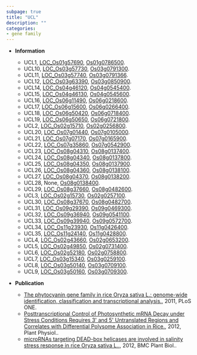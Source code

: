 ```yaml
---
subpage: true
title: "UCL"
description: ""
categories:
- gene family
---
```


* **Information**  
    + UCL1, [LOC_Os01g57690](http://rice.plantbiology.msu.edu/cgi-bin/ORF_infopage.cgi?orf=LOC_Os01g57690), [Os01g0786500](http://rapdb.dna.affrc.go.jp/viewer/gbrowse_details/irgsp1?name=Os01g0786500).
    + UCL10, [LOC_Os03g57730](http://rice.plantbiology.msu.edu/cgi-bin/ORF_infopage.cgi?orf=LOC_Os03g57730), [Os03g0791300](http://rapdb.dna.affrc.go.jp/viewer/gbrowse_details/irgsp1?name=Os03g0791300).
    + UCL11, [LOC_Os03g57740](http://rice.plantbiology.msu.edu/cgi-bin/ORF_infopage.cgi?orf=LOC_Os03g57740), [Os03g0791366](http://rapdb.dna.affrc.go.jp/viewer/gbrowse_details/irgsp1?name=Os03g0791366).
    + UCL12, [LOC_Os03g63390](http://rice.plantbiology.msu.edu/cgi-bin/ORF_infopage.cgi?orf=LOC_Os03g63390), [Os03g0850900](http://rapdb.dna.affrc.go.jp/viewer/gbrowse_details/irgsp1?name=Os03g0850900).
    + UCL14, [LOC_Os04g46120](http://rice.plantbiology.msu.edu/cgi-bin/ORF_infopage.cgi?orf=LOC_Os04g46120), [Os04g0545400](http://rapdb.dna.affrc.go.jp/viewer/gbrowse_details/irgsp1?name=Os04g0545400).
    + UCL15, [LOC_Os04g46130](http://rice.plantbiology.msu.edu/cgi-bin/ORF_infopage.cgi?orf=LOC_Os04g46130), [Os04g0545600](http://rapdb.dna.affrc.go.jp/viewer/gbrowse_details/irgsp1?name=Os04g0545600).
    + UCL16, [LOC_Os06g11490](http://rice.plantbiology.msu.edu/cgi-bin/ORF_infopage.cgi?orf=LOC_Os06g11490), [Os06g0218600](http://rapdb.dna.affrc.go.jp/viewer/gbrowse_details/irgsp1?name=Os06g0218600).
    + UCL17, [LOC_Os06g15600](http://rice.plantbiology.msu.edu/cgi-bin/ORF_infopage.cgi?orf=LOC_Os06g15600), [Os06g0266400](http://rapdb.dna.affrc.go.jp/viewer/gbrowse_details/irgsp1?name=Os06g0266400).
    + UCL18, [LOC_Os06g50420](http://rice.plantbiology.msu.edu/cgi-bin/ORF_infopage.cgi?orf=LOC_Os06g50420), [Os06g0718400](http://rapdb.dna.affrc.go.jp/viewer/gbrowse_details/irgsp1?name=Os06g0718400).
    + UCL19, [LOC_Os06g50650](http://rice.plantbiology.msu.edu/cgi-bin/ORF_infopage.cgi?orf=LOC_Os06g50650), [Os06g0721800](http://rapdb.dna.affrc.go.jp/viewer/gbrowse_details/irgsp1?name=Os06g0721800).
    + UCL2, [LOC_Os02g15710](http://rice.plantbiology.msu.edu/cgi-bin/ORF_infopage.cgi?orf=LOC_Os02g15710), [Os02g0256800](http://rapdb.dna.affrc.go.jp/viewer/gbrowse_details/irgsp1?name=Os02g0256800).
    + UCL20, [LOC_Os07g01440](http://rice.plantbiology.msu.edu/cgi-bin/ORF_infopage.cgi?orf=LOC_Os07g01440), [Os07g0105000](http://rapdb.dna.affrc.go.jp/viewer/gbrowse_details/irgsp1?name=Os07g0105000).
    + UCL21, [LOC_Os07g07170](http://rice.plantbiology.msu.edu/cgi-bin/ORF_infopage.cgi?orf=LOC_Os07g07170), [Os07g0165900](http://rapdb.dna.affrc.go.jp/viewer/gbrowse_details/irgsp1?name=Os07g0165900).
    + UCL22, [LOC_Os07g35860](http://rice.plantbiology.msu.edu/cgi-bin/ORF_infopage.cgi?orf=LOC_Os07g35860), [Os07g0542900](http://rapdb.dna.affrc.go.jp/viewer/gbrowse_details/irgsp1?name=Os07g0542900).
    + UCL23, [LOC_Os08g04310](http://rice.plantbiology.msu.edu/cgi-bin/ORF_infopage.cgi?orf=LOC_Os08g04310), [Os08g0137400](http://rapdb.dna.affrc.go.jp/viewer/gbrowse_details/irgsp1?name=Os08g0137400).
    + UCL24, [LOC_Os08g04340](http://rice.plantbiology.msu.edu/cgi-bin/ORF_infopage.cgi?orf=LOC_Os08g04340), [Os08g0137800](http://rapdb.dna.affrc.go.jp/viewer/gbrowse_details/irgsp1?name=Os08g0137800).
    + UCL25, [LOC_Os08g04350](http://rice.plantbiology.msu.edu/cgi-bin/ORF_infopage.cgi?orf=LOC_Os08g04350), [Os08g0137900](http://rapdb.dna.affrc.go.jp/viewer/gbrowse_details/irgsp1?name=Os08g0137900).
    + UCL26, [LOC_Os08g04360](http://rice.plantbiology.msu.edu/cgi-bin/ORF_infopage.cgi?orf=LOC_Os08g04360), [Os08g0138100](http://rapdb.dna.affrc.go.jp/viewer/gbrowse_details/irgsp1?name=Os08g0138100).
    + UCL27, [LOC_Os08g04370](http://rice.plantbiology.msu.edu/cgi-bin/ORF_infopage.cgi?orf=LOC_Os08g04370), [Os08g0138200](http://rapdb.dna.affrc.go.jp/viewer/gbrowse_details/irgsp1?name=Os08g0138200).
    + UCL28, None, [Os08g0138400](http://rapdb.dna.affrc.go.jp/viewer/gbrowse_details/irgsp1?name=Os08g0138400).
    + UCL29, [LOC_Os08g37660](http://rice.plantbiology.msu.edu/cgi-bin/ORF_infopage.cgi?orf=LOC_Os08g37660), [Os08g0482600](http://rapdb.dna.affrc.go.jp/viewer/gbrowse_details/irgsp1?name=Os08g0482600).
    + UCL3, [LOC_Os02g15730](http://rice.plantbiology.msu.edu/cgi-bin/ORF_infopage.cgi?orf=LOC_Os02g15730), [Os02g0257100](http://rapdb.dna.affrc.go.jp/viewer/gbrowse_details/irgsp1?name=Os02g0257100).
    + UCL30, [LOC_Os08g37670](http://rice.plantbiology.msu.edu/cgi-bin/ORF_infopage.cgi?orf=LOC_Os08g37670), [Os08g0482700](http://rapdb.dna.affrc.go.jp/viewer/gbrowse_details/irgsp1?name=Os08g0482700).
    + UCL31, [LOC_Os09g29390](http://rice.plantbiology.msu.edu/cgi-bin/ORF_infopage.cgi?orf=LOC_Os09g29390), [Os09g0469300](http://rapdb.dna.affrc.go.jp/viewer/gbrowse_details/irgsp1?name=Os09g0469300).
    + UCL32, [LOC_Os09g36940](http://rice.plantbiology.msu.edu/cgi-bin/ORF_infopage.cgi?orf=LOC_Os09g36940), [Os09g0541100](http://rapdb.dna.affrc.go.jp/viewer/gbrowse_details/irgsp1?name=Os09g0541100).
    + UCL33, [LOC_Os09g39940](http://rice.plantbiology.msu.edu/cgi-bin/ORF_infopage.cgi?orf=LOC_Os09g39940), [Os09g0572700](http://rapdb.dna.affrc.go.jp/viewer/gbrowse_details/irgsp1?name=Os09g0572700).
    + UCL34, [LOC_Os11g23930](http://rice.plantbiology.msu.edu/cgi-bin/ORF_infopage.cgi?orf=LOC_Os11g23930), [Os11g0426400](http://rapdb.dna.affrc.go.jp/viewer/gbrowse_details/irgsp1?name=Os11g0426400).
    + UCL35, [LOC_Os11g24140](http://rice.plantbiology.msu.edu/cgi-bin/ORF_infopage.cgi?orf=LOC_Os11g24140), [Os11g0428800](http://rapdb.dna.affrc.go.jp/viewer/gbrowse_details/irgsp1?name=Os11g0428800).
    + UCL4, [LOC_Os02g43660](http://rice.plantbiology.msu.edu/cgi-bin/ORF_infopage.cgi?orf=LOC_Os02g43660), [Os02g0653200](http://rapdb.dna.affrc.go.jp/viewer/gbrowse_details/irgsp1?name=Os02g0653200).
    + UCL5, [LOC_Os02g49850](http://rice.plantbiology.msu.edu/cgi-bin/ORF_infopage.cgi?orf=LOC_Os02g49850), [Os02g0731400](http://rapdb.dna.affrc.go.jp/viewer/gbrowse_details/irgsp1?name=Os02g0731400).
    + UCL6, [LOC_Os02g52180](http://rice.plantbiology.msu.edu/cgi-bin/ORF_infopage.cgi?orf=LOC_Os02g52180), [Os02g0758800](http://rapdb.dna.affrc.go.jp/viewer/gbrowse_details/irgsp1?name=Os02g0758800).
    + UCL7, [LOC_Os03g15340](http://rice.plantbiology.msu.edu/cgi-bin/ORF_infopage.cgi?orf=LOC_Os03g15340), [Os03g0259100](http://rapdb.dna.affrc.go.jp/viewer/gbrowse_details/irgsp1?name=Os03g0259100).
    + UCL8, [LOC_Os03g50140](http://rice.plantbiology.msu.edu/cgi-bin/ORF_infopage.cgi?orf=LOC_Os03g50140), [Os03g0709100](http://rapdb.dna.affrc.go.jp/viewer/gbrowse_details/irgsp1?name=Os03g0709100).
    + UCL9, [LOC_Os03g50160](http://rice.plantbiology.msu.edu/cgi-bin/ORF_infopage.cgi?orf=LOC_Os03g50160), [Os03g0709300](http://rapdb.dna.affrc.go.jp/viewer/gbrowse_details/irgsp1?name=Os03g0709300).

* **Publication**  
    + [The phytocyanin gene family in rice Oryza sativa L.: genome-wide identification, classification and transcriptional analysis.](http://www.ncbi.nlm.nih.gov/pubmed?term=The+phytocyanin+gene+family+in+rice+Oryza+sativa+L.:+genome-wide+identification,+classification+and+transcriptional+analysis.%5BTitle%5D), 2011, PLoS ONE.
    + [Posttranscriptional Control of Photosynthetic mRNA Decay under Stress Conditions Requires 3' and 5' Untranslated Regions and Correlates with Differential Polysome Association in Rice.](http://www.ncbi.nlm.nih.gov/pubmed?term=Posttranscriptional+Control+of+Photosynthetic+mRNA+Decay+under+Stress+Conditions+Requires+3'+and+5'+Untranslated+Regions+and+Correlates+with+Differential+Polysome+Association+in+Rice.%5BTitle%5D), 2012, Plant Physiol..
    + [microRNAs targeting DEAD-box helicases are involved in salinity stress response in rice Oryza sativa L..](http://www.ncbi.nlm.nih.gov/pubmed?term=microRNAs+targeting+DEAD-box+helicases+are+involved+in+salinity+stress+response+in+rice+Oryza+sativa+L..%5BTitle%5D), 2012, BMC Plant Biol..


